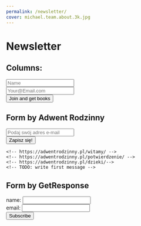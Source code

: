 ```yaml
---
permalink: /newsletter/
cover: michael.team.about.3k.jpg
---
```


# Newsletter


## Columns:

<form action="https://nozbe.info/add_subscriber.html" accept-charset="utf-8" method="post"><div class="container"><div class="left">
<input type="text" name="name" placeholder="Name"/></div><div class="right">
<input type="text" name="email" placeholder="Your@Email.com"/></div></div>
<input type="hidden" name="campaign_token" value="YGSR"/>
<input type="hidden" name="thankyou_url" value="https://michael.team/gratis/"/>
<input type="hidden" name="start_day" value="0"/>
<input type="submit" value="Join and get books"/>
</form>

## Form by Adwent Rodzinny

<form action="https://nozbe.info/add_subscriber.html" accept-charset="utf-8" method="post">
	<!-- Email field (required) -->
	<input type="text" name="email" placeholder="Podaj swój adres e-mail" /><br/>
	<!-- List token -->
	<!-- Get the token at: https://nozbe.info/campaign_list.html -->
	<input type="hidden" name="campaign_token" value="YGSR" />
	<!-- Thank you page (optional)
	<input type="hidden" name="thankyou_url" value="/potwierdzenie/"/>-->
	<!-- Add subscriber to the follow-up sequence with a specified day (optional) -->
	<input type="hidden" name="start_day" value="0" />
	<!-- Forward form data to your page (optional) -->
	<input type="hidden" name="forward_data" value="post" />
	<!-- Subscriber button -->
	<input type="submit" value="Zapisz się!"/>
</form>

	<!-- https://adwentrodzinny.pl/witamy/ -->
	<!-- https://adwentrodzinny.pl/potwierdzenie/ -->
	<!-- https://adwentrodzinny.pl/dzieki/-->
	<!-- TODO: write first message -->
	
	

## Form by GetResponse

<form action="https://nozbe.info/add_subscriber.html" accept-charset="utf-8" method="post">
	<!-- Name -->
	name: <input type="text" name="name"/><br/>
	<!-- Email field (required) -->
	email: <input type="text" name="email"/><br/>
	<!-- List token -->
	<!-- Get the token at: https://nozbe.info/campaign_list.html -->
	<input type="hidden" name="campaign_token" value="YGSR" />
	<!-- Thank you page (optional) -->
	<input type="hidden" name="thankyou_url" value="https://michael.team/gratis/"/>
	<!-- Add subscriber to the follow-up sequence with a specified day (optional) -->
	<input type="hidden" name="start_day" value="0" />
	<!-- Subscriber button -->
	<input type="submit" value="Subscribe"/>
</form>
